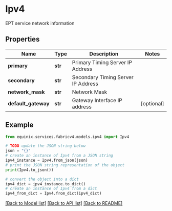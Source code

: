# Ipv4

EPT service network information

## Properties

Name | Type | Description | Notes
------------ | ------------- | ------------- | -------------
**primary** | **str** | Primary Timing Server IP Address | 
**secondary** | **str** | Secondary Timing Server IP Address | 
**network_mask** | **str** | Network Mask | 
**default_gateway** | **str** | Gateway Interface IP address | [optional] 

## Example

```python
from equinix.services.fabricv4.models.ipv4 import Ipv4

# TODO update the JSON string below
json = "{}"
# create an instance of Ipv4 from a JSON string
ipv4_instance = Ipv4.from_json(json)
# print the JSON string representation of the object
print(Ipv4.to_json())

# convert the object into a dict
ipv4_dict = ipv4_instance.to_dict()
# create an instance of Ipv4 from a dict
ipv4_from_dict = Ipv4.from_dict(ipv4_dict)
```
[[Back to Model list]](../README.md#documentation-for-models) [[Back to API list]](../README.md#documentation-for-api-endpoints) [[Back to README]](../README.md)


